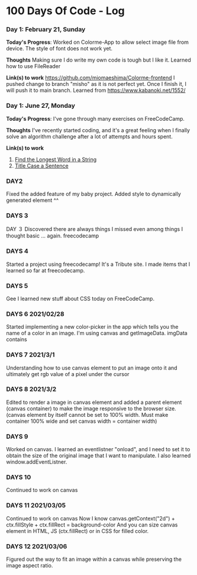 # 100 Days Of Code - Log

<!-- ### Day 0: February 30, 2016 (Example 1)
##### (delete me or comment me out)

**Today's Progress**: Fixed CSS, worked on canvas functionality for the app.

**Thoughts:** I really struggled with CSS, but, overall, I feel like I am slowly getting better at it. Canvas is still new for me, but I managed to figure out some basic functionality.

**Link to work:** [Calculator App](http://www.example.com)

### Day 0: February 30, 2016 (Example 2)
##### (delete me or comment me out)

**Today's Progress**: Fixed CSS, worked on canvas functionality for the app.

**Thoughts**: I really struggled with CSS, but, overall, I feel like I am slowly getting better at it. Canvas is still new for me, but I managed to figure out some basic functionality.

**Link(s) to work**: [Calculator App](http://www.example.com) -->

### Day 1: February 21, Sunday

**Today's Progress**:
Worked on Colorme-App to allow select image file from device.
The style of font does not work yet.

**Thoughts**
Making sure I do write my own code is tough but I like it.
Learned how to use FileReader

**Link(s) to work**
https://github.com/miomaeshima/Colorme-frontend
I pushed change to branch "misho" as it is not perfect yet.
Once I finish it, I will push it to main branch.
Learned from https://www.kabanoki.net/1552/

### Day 1: June 27, Monday

**Today's Progress**: I've gone through many exercises on FreeCodeCamp.

**Thoughts** I've recently started coding, and it's a great feeling when I finally solve an algorithm challenge after a lot of attempts and hours spent.

**Link(s) to work**

1. [Find the Longest Word in a String](https://www.freecodecamp.com/challenges/find-the-longest-word-in-a-string)
2. [Title Case a Sentence](https://www.freecodecamp.com/challenges/title-case-a-sentence)

### DAY2

Fixed the added feature of my baby project.
Added style to dynamically generated element ^^

### DAYS 3

DAY ３
Discovered there are always things I missed even among things I thought basic ... again.
freecodecamp

### DAYS 4

Started a project using freecodecamp! It's a Tribute site. I made items that I learned so far at freecodecamp.

### DAYS 5

Gee I learned new stuff about CSS today on FreeCodeCamp.

### DAYS 6 2021/02/28

Started implementing a new color-picker in the app which tells you the name of a color in an image. I'm using canvas and getImageData. imgData contains

### DAYS 7 2021/3/1

Understanding how to use canvas element to put an image onto it and ultimately get rgb value of a pixel under the cursor

### DAYS 8 2021/3/2

Edited to render a image in canvas element and added a parent element (canvas container) to make the image responsive to the browser size. (canvas element by itself cannot be set to 100% width. Must make container 100% wide and set canvas width = container width)

### DAYS 9

Worked on canvas. I learned an eventlistner "onload", and I need to set it to obtain the size of the original image that I want to manipulate.
I also learned window.addEventListner.

### DAYS 10

Continued to work on canvas

### DAYS 11 2021/03/05

Continued to work on canvas
Now I know canvas.getContext("2d") + ctx.fillStyle + ctx.fillRect = background-color
And you can size canvas element in HTML, JS (ctx.fillRect) or in CSS for filled color.

### DAYS 12 2021/03/06

Figured out the way to fit an image within a canvas while preserving the image aspect ratio.
